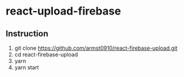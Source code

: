 # react-upload-firebase

## Instruction

1. git clone https://github.com/armst0910/react-firebase-upload.git
2. cd react-firebase-upload
3. yarn
4. yarn start 
